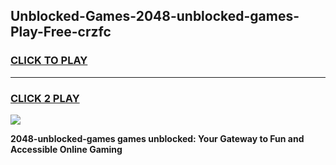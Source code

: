
## Unblocked-Games-2048-unblocked-games-Play-Free-crzfc
<h3>
<a href="https://premium76.site?title=2048-unblocked-games&ref=23A">CLICK TO PLAY</a></h3>
<hr>

<h3>
<a href="https://premium76.site?title=2048-unblocked-games&ref=23A">CLICK 2 PLAY</a>
  
</h3>

<a href="https://premium76.site?title=2048-unblocked-games&ref=23A"><img src="https://clearcache.store/games.png"></a>


**2048-unblocked-games games unblocked: Your Gateway to Fun and Accessible Online Gaming**
